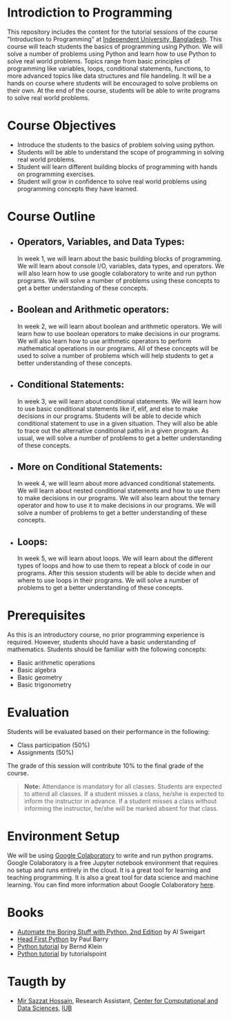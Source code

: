 # Introdiction to Programming

This repository includes the content for the tutorial sessions of the course "Introduction to Programming" at [Independent University, Bangladesh](http://iub.edu.bd). This course will teach students the basics of programming using Python. We will solve a number of problems using Python and learn how to use Python to solve real world problems. Topics range from basic principles of programming like variables, loops, conditional statements, functions, to more advanced topics like data structures and file handeling. It will be a hands on course where students will be encouraged to solve problems on their own. At the end of the course, students will be able to write programs to solve real world problems.

# Course Objectives

- Introduce the students to the basics of problem solving using python.
- Students will be able to understand the scope of programming in solving real world problems.
- Student will learn different building blocks of programming with hands on programming exercises.
- Student will grow in confidence to solve real world problems using programming concepts they have learned.

# Course Outline

- ## Operators, Variables, and Data Types:

  In week 1, we will learn about the basic building blocks of programming. We will learn about console I/O, variables, data types, and operators. We will also learn how to use google colaboratory to write and run python programs. We will solve a number of problems using these concepts to get a better understanding of these concepts.

- ## Boolean and Arithmetic operators:

  In week 2, we will learn about boolean and arithmetic operators. We will learn how to use boolean operators to make decisions in our programs. We will also learn how to use arithmetic operators to perform mathematical operations in our programs. All of these concepts will be used to solve a number of problems which will help students to get a better understanding of these concepts.

- ## Conditional Statements:

  In week 3, we will learn about conditional statements. We will learn how to use basic conditional statements like if, elif, and else to make decisions in our programs. Students will be able to decide which conditional statement to use in a given situation. They will also be able to trace out the alternative conditional paths in a given program. As usual, we will solve a number of problems to get a better understanding of these concepts.

- ## More on Conditional Statements:

  In week 4, we will learn about more advanced conditional statements. We will learn about nested conditional statements and how to use them to make decisions in our programs. We will also learn about the ternary operator and how to use it to make decisions in our programs. We will solve a number of problems to get a better understanding of these concepts.

- ## Loops:
  In week 5, we will learn about loops. We will learn about the different types of loops and how to use them to repeat a block of code in our programs. After this session students will be able to decide when and where to use loops in their programs. We will solve a number of problems to get a better understanding of these concepts.

# Prerequisites

As this is an introductory course, no prior programming experience is required. However, students should have a basic understanding of mathematics. Students should be familiar with the following concepts:

- Basic arithmetic operations
- Basic algebra
- Basic geometry
- Basic trigonometry

# Evaluation

Students will be evaluated based on their performance in the following:

- Class participation (50%)
- Assignments (50%)

The grade of this session will contribute 10% to the final grade of the course.

> **Note:** Attendance is mandatory for all classes. Students are expected to attend all classes. If a student misses a class, he/she is expected to inform the instructor in advance. If a student misses a class without informing the instructor, he/she will be marked absent for that class.

# Environment Setup

We will be using [Google Colaboratory](https://colab.research.google.com/) to write and run python programs. Google Colaboratory is a free Jupyter notebook environment that requires no setup and runs entirely in the cloud. It is a great tool for learning and teaching programming. It is also a great tool for data science and machine learning. You can find more information about Google Colaboratory [here](https://colab.research.google.com/notebooks/welcome.ipynb).

# Books

- [Automate the Boring Stuff with Python, 2nd Edition](https://automatetheboringstuff.com/) by Al Sweigart
- [Head First Python](https://www.oreilly.com/library/view/head-first-python/9781491919521/) by Paul Barry
- [Python tutorial](https://python-course.eu/python-tutorial/) by Bernd Klein
- [Python tutorial](https://www.tutorialspoint.com/python3/python3_tutorial.pdf) by tutorialspoint

# Taugth by

- [Mir Sazzat Hossain](https://github.com/mirsazzathossain), Research Assistant, [Center for Computational and Data Sciences](https://ccds.ai), [IUB](http://iub.edu.bd)
